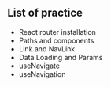 ## List of practice
- React router installation
- Paths and components
- Link and NavLink
- Data Loading and Params
- useNavigate
- useNavigation
